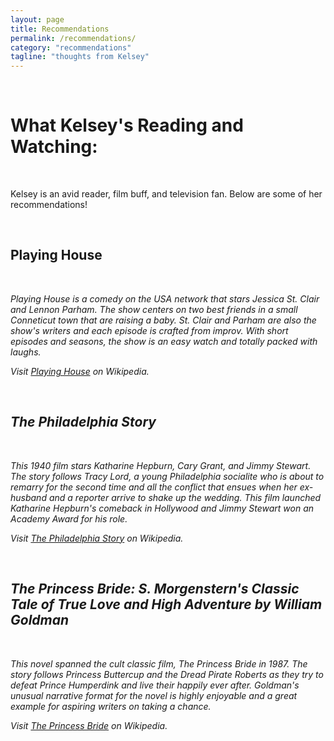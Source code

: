 ```yaml
---
layout: page
title: Recommendations
permalink: /recommendations/
category: "recommendations"
tagline: "thoughts from Kelsey"
---
```

<br>
<h1> What Kelsey's Reading and Watching:</h1>
<br>

<p>Kelsey is an avid reader, film buff, and television fan. Below are some of her recommendations!<p>

<br>

<h2>Playing House</h2>

<br>
<p><i>Playing House <i> is a comedy on the USA network that stars Jessica St. Clair and Lennon Parham. The show centers on two best friends in a small Conneticut town that are raising a baby. 
St. Clair and Parham are also the show's writers and each episode is crafted from improv. With short episodes and seasons, the show is an easy watch and totally packed with laughs.<p> 

<p>Visit <a href="https://en.wikipedia.org/wiki/Playing_House_(TV_series)">Playing House</a> on Wikipedia. <p> <br>

<h2>The Philadelphia Story</h2>
<br> <p>This 1940 film stars Katharine Hepburn, Cary Grant, and Jimmy Stewart. The story follows Tracy Lord, a young Philadelphia socialite who is about to remarry for the second time and all the 
conflict that ensues when her ex-husband and a reporter arrive to shake up the wedding. This film launched Katharine Hepburn's comeback in Hollywood and Jimmy Stewart won an Academy Award for his role. <p>

<p>Visit <a href="https://en.wikipedia.org/wiki/The_Philadelphia_Story_(film)">The Philadelphia Story</a> on Wikipedia. <p> <br>

<h2>The Princess Bride: S. Morgenstern's Classic Tale of True Love and High Adventure by William Goldman </h2> <br>  <p>This novel spanned the cult classic film,  <i>The Princess Bride<i> in 1987. The story follows Princess Buttercup and the 
Dread Pirate Roberts as they try to defeat Prince Humperdink and live their happily ever after. Goldman's unusual narrative format for the novel is highly enjoyable and a great example for aspiring writers on taking a chance. <p>

 <p>Visit <a href="https://en.wikipedia.org/wiki/The_Princess_Bride">The Princess Bride</a> on Wikipedia.<p>

